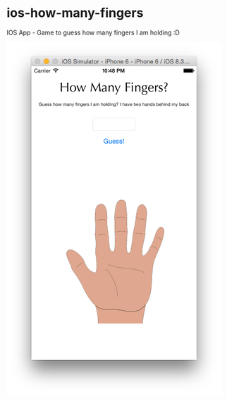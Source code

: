 # ios-how-many-fingers
IOS App - Game to guess how many fingers I am holding :D

![alt tag](https://github.com/jeromeheuze/ios-how-many-fingers/blob/master/fingers-001.png)
